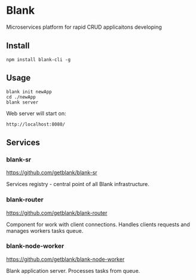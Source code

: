 # Blank
Microservices platform for rapid CRUD applicaitons developing

## Install

```
npm install blank-cli -g
```

## Usage

```
blank init newApp
cd ./newApp
blank server
```
Web server will start on:
```
http://localhost:8080/
````

## Services
### blank-sr
https://github.com/getblank/blank-sr

Services registry - central point of all Blank infrastructure.

### blank-router
https://github.com/getblank/blank-router

Component for work with client connections. Handles clients requests and manages workers tasks queue.

### blank-node-worker
https://github.com/getblank/blank-node-worker

Blank application server. Processes tasks from queue.

